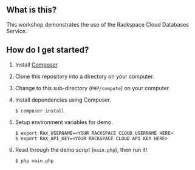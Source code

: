 ## What is this?

This workshop demonstrates the use of the Rackspace Cloud Databases Service.

## How do I get started?

1. Install [Composer](https://getcomposer.org/).

2. Clone this repository into a directory on your computer.

3. Change to this sub-directory (`PHP/compute`) on your computer.

4. Install dependencies using Composer.

    ```
    $ composer install
    ```

5. Setup environment variables for demo.

    ```
    $ export RAX_USERNAME=<YOUR RACKSPACE CLOUD USERNAME HERE>
    $ export RAX_API_KEY=<YOUR RACKSPACE CLOUD API KEY HERE>
    ```

6. Read through the demo script (`main.php`), then run it!

    ```
    $ php main.php
    ```
